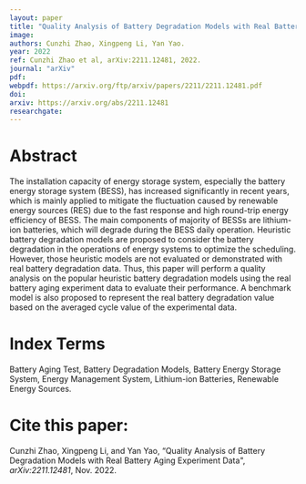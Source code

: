 ```yaml
---
layout: paper
title: "Quality Analysis of Battery Degradation Models with Real Battery Aging Experiment Data"
image: 
authors: Cunzhi Zhao, Xingpeng Li, Yan Yao.
year: 2022
ref: Cunzhi Zhao et al, arXiv:2211.12481, 2022. 
journal: "arXiv"
pdf: 
webpdf: https://arxiv.org/ftp/arxiv/papers/2211/2211.12481.pdf
doi: 
arxiv: https://arxiv.org/abs/2211.12481
researchgate: 
---
```


# Abstract
The installation capacity of energy storage system, especially the battery energy storage system (BESS), has increased significantly in recent years, which is mainly applied to mitigate the fluctuation caused by renewable energy sources (RES) due to the fast response and high round-trip energy efficiency of BESS. The main components of majority of BESSs are lithium-ion batteries, which will degrade during the BESS daily operation. Heuristic battery degradation models are proposed to consider the battery degradation in the operations of energy systems to optimize the scheduling. However, those heuristic models are not evaluated or demonstrated with real battery degradation data. Thus, this paper will perform a quality analysis on the popular heuristic battery degradation models using the real battery aging experiment data to evaluate their performance. A benchmark model is also proposed to represent the real battery degradation value based on the averaged cycle value of the experimental data.

# Index Terms
Battery Aging Test, Battery Degradation Models, Battery Energy Storage System, Energy Management System, Lithium-ion Batteries, Renewable Energy Sources.

# Cite this paper:
Cunzhi Zhao, Xingpeng Li, and Yan Yao, “Quality Analysis of Battery Degradation Models with Real Battery Aging Experiment Data", *arXiv:2211.12481*, Nov. 2022.